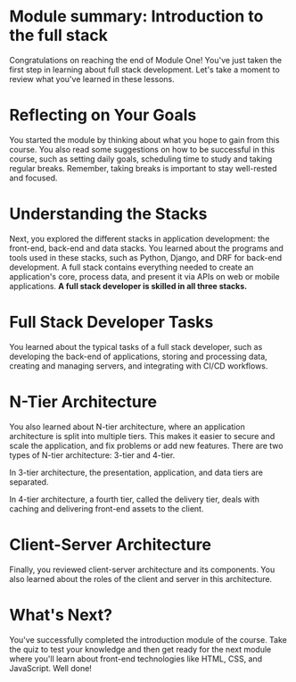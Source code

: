 # Module summary: Introduction to the full stack

Congratulations on reaching the end of Module One! You've just taken the first step in learning about full stack development. Let's take a moment to review what you've learned in these lessons.

# ****Reflecting on Your Goals****

You started the module by thinking about what you hope to gain from this course. You also read some suggestions on how to be successful in this course, such as setting daily goals, scheduling time to study and taking regular breaks. Remember, taking breaks is important to stay well-rested and focused.

# ****Understanding the Stacks****

Next, you explored the different stacks in application development: the front-end, back-end and data stacks. You learned about the programs and tools used in these stacks, such as Python, Django, and DRF for back-end development. A full stack contains everything needed to create an application's core, process data, and present it via APIs on web or mobile applications. **A full stack developer is skilled in all three stacks.**

# ****Full Stack Developer Tasks****

You learned about the typical tasks of a full stack developer, such as developing the back-end of applications, storing and processing data, creating and managing servers, and integrating with CI/CD workflows.

# ****N-Tier Architecture****

You also learned about N-tier architecture, where an application architecture is split into multiple tiers. This makes it easier to secure and scale the application, and fix problems or add new features. There are two types of N-tier architecture: 3-tier and 4-tier. 

In 3-tier architecture, the presentation, application, and data tiers are separated. 

In 4-tier architecture, a fourth tier, called the delivery tier, deals with caching and delivering front-end assets to the client.

# ****Client-Server Architecture****

Finally, you reviewed client-server architecture and its components. You also learned about the roles of the client and server in this architecture.

# **What's Next?**

You've successfully completed the introduction module of the course. Take the quiz to test your knowledge and then get ready for the next module where you'll learn about front-end technologies like HTML, CSS, and JavaScript. Well done!